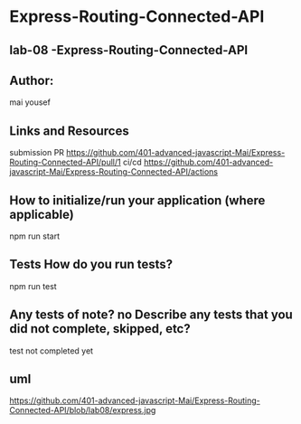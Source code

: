 # Express-Routing-Connected-API

## lab-08 -Express-Routing-Connected-API
## Author:
mai yousef

## Links and Resources
submission PR https://github.com/401-advanced-javascript-Mai/Express-Routing-Connected-API/pull/1
ci/cd https://github.com/401-advanced-javascript-Mai/Express-Routing-Connected-API/actions

## How to initialize/run your application (where applicable)
npm run start

## Tests How do you run tests?
npm run test

## Any tests of note? no Describe any tests that you did not complete, skipped, etc? 
 test not completed yet

 ## uml 
 https://github.com/401-advanced-javascript-Mai/Express-Routing-Connected-API/blob/lab08/express.jpg
 
